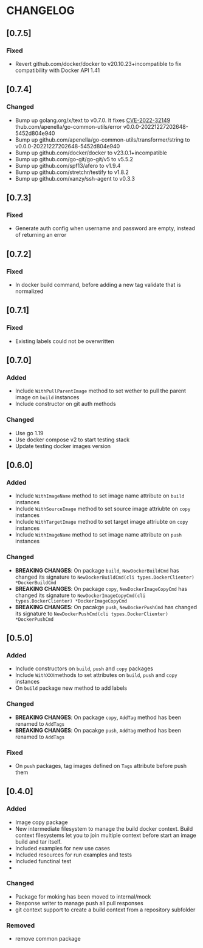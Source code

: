 # CHANGELOG

## [0.7.5]
### Fixed
- Revert github.com/docker/docker to v20.10.23+incompatible to fix compatibility with Docker API 1.41

## [0.7.4]
### Changed
- Bump up golang.org/x/text to v0.7.0. It fixes [CVE-2022-32149](https://cve.mitre.org/cgi-bin/cvename.cgi?name=CVE-2022-32149)
thub.com/apenella/go-common-utils/error v0.0.0-20221227202648-5452d804e940
- Bump up github.com/apenella/go-common-utils/transformer/string to v0.0.0-20221227202648-5452d804e940
- Bump up github.com/docker/docker to v23.0.1+incompatible
- Bump up github.com/go-git/go-git/v5 to v5.5.2
- Bump up github.com/spf13/afero to v1.9.4
- Bump up github.com/stretchr/testify to v1.8.2
- Bump up github.com/xanzy/ssh-agent to v0.3.3

## [0.7.3]

### Fixed
- Generate auth config when username and password are empty, instead of returning an error

## [0.7.2]

### Fixed
- In docker build command, before adding a new tag validate that is normalized 

## [0.7.1]

### Fixed
- Existing labels could not be overwritten

## [0.7.0]

### Added
- Include `WithPullParentImage` method to set wether to pull the parent image on `build` instances
- Include constructor on git auth methods

### Changed
- Use go 1.19
- Use docker compose v2 to start testing stack
- Update testing docker images version

## [0.6.0]

### Added
- Include `WithImageName` method to set image name attribute on `build` instances
- Include `WithSourceImage` method to set source image attriubte on `copy` instances
- Include `WithTargetImage` method to set target image attriubte on `copy` instances
- Include `WithImageName` method to set image name attribute on `push` instances

### Changed
- **BREAKING CHANGES**: On package `build`, `NewDockerBuildCmd` has changed its signature to `NewDockerBuildCmd(cli types.DockerClienter) *DockerBuildCmd`
- **BREAKING CHANGES**: On package `copy`, `NewDockerImageCopyCmd` has changed its signature to `NewDockerImageCopyCmd(cli types.DockerClienter) *DockerImageCopyCmd`
- **BREAKING CHANGES**: On pacakge `push`, `NewDockerPushCmd` has changed its signature to `NewDockerPushCmd(cli types.DockerClienter) *DockerPushCmd`

## [0.5.0]

### Added
- Include constructors on `build`, `push` and `copy` packages
- Include `WithXXX`methods to set attributes on `build`, `push` and `copy` instances
- On `build` package new method to add labels

### Changed
- **BREAKING CHANGES**: On package `copy`, `AddTag` method has been renamed to `AddTags`
- **BREAKING CHANGES**: On pacakge `push`, `AddTag` method has been renamed to `AddTags`

### Fixed
- On `push` packages, tag images defined on `Tags` attribute before push them

## [0.4.0]

### Added
- Image copy package
- New intermediate filesystem to manage the build docker context. Build context filesystems let you to join multiple context before start an image build and tar itself.
- Included examples for new use cases
- Included resources for run examples and tests
- Included functinal test
-

### Changed
- Package for moking has been moved to internal/mock
- Response writer to manage push all pull responses
- git context support to create a build context from a repository subfolder

### Removed
- remove common package
